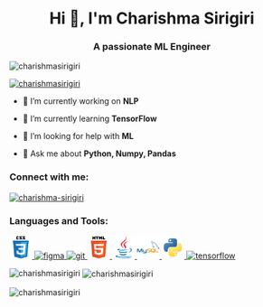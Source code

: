 <h1 align="center">Hi 👋, I'm Charishma Sirigiri</h1>
<h3 align="center">A passionate ML Engineer</h3>

<p align="left"> <img src="https://komarev.com/ghpvc/?username=charishmasirigiri&label=Profile%20views&color=0e75b6&style=flat" alt="charishmasirigiri" /> </p>

<p align="left"> <a href="https://github.com/ryo-ma/github-profile-trophy"><img src="https://github-profile-trophy.vercel.app/?username=charishmasirigiri" alt="charishmasirigiri" /></a> </p>

- 🔭 I’m currently working on **NLP**

- 🌱 I’m currently learning **TensorFlow**

- 🤝 I’m looking for help with **ML**

- 💬 Ask me about **Python, Numpy, Pandas**

<h3 align="left">Connect with me:</h3>
<p align="left">
<a href="https://linkedin.com/in/charishma-sirigiri" target="blank"><img align="center" src="https://raw.githubusercontent.com/rahuldkjain/github-profile-readme-generator/master/src/images/icons/Social/linked-in-alt.svg" alt="charishma-sirigiri" height="30" width="40" /></a>
</p>

<h3 align="left">Languages and Tools:</h3>
<p align="left"> <a href="https://www.w3schools.com/css/" target="_blank" rel="noreferrer"> <img src="https://raw.githubusercontent.com/devicons/devicon/master/icons/css3/css3-original-wordmark.svg" alt="css3" width="40" height="40"/> </a> <a href="https://www.figma.com/" target="_blank" rel="noreferrer"> <img src="https://www.vectorlogo.zone/logos/figma/figma-icon.svg" alt="figma" width="40" height="40"/> </a> <a href="https://git-scm.com/" target="_blank" rel="noreferrer"> <img src="https://www.vectorlogo.zone/logos/git-scm/git-scm-icon.svg" alt="git" width="40" height="40"/> </a> <a href="https://www.w3.org/html/" target="_blank" rel="noreferrer"> <img src="https://raw.githubusercontent.com/devicons/devicon/master/icons/html5/html5-original-wordmark.svg" alt="html5" width="40" height="40"/> </a> <a href="https://www.java.com" target="_blank" rel="noreferrer"> <img src="https://raw.githubusercontent.com/devicons/devicon/master/icons/java/java-original.svg" alt="java" width="40" height="40"/> </a> <a href="https://www.mysql.com/" target="_blank" rel="noreferrer"> <img src="https://raw.githubusercontent.com/devicons/devicon/master/icons/mysql/mysql-original-wordmark.svg" alt="mysql" width="40" height="40"/> </a> <a href="https://www.python.org" target="_blank" rel="noreferrer"> <img src="https://raw.githubusercontent.com/devicons/devicon/master/icons/python/python-original.svg" alt="python" width="40" height="40"/> </a> <a href="https://www.tensorflow.org" target="_blank" rel="noreferrer"> <img src="https://www.vectorlogo.zone/logos/tensorflow/tensorflow-icon.svg" alt="tensorflow" width="40" height="40"/> </a> </p>

<p><img align="left" src="https://github-readme-stats.vercel.app/api/top-langs?username=charishmasirigiri&show_icons=true&locale=en&layout=compact" alt="charishmasirigiri" /></p>

<p>&nbsp;<img align="center" src="https://github-readme-stats.vercel.app/api?username=charishmasirigiri&show_icons=true&locale=en" alt="charishmasirigiri" /></p>

<p><img align="center" src="https://github-readme-streak-stats.herokuapp.com/?user=charishmasirigiri&" alt="charishmasirigiri" /></p>
